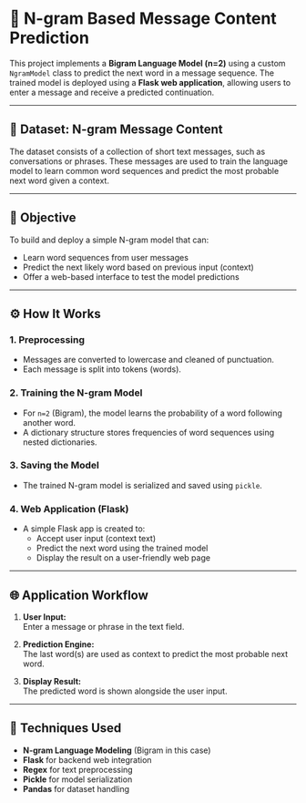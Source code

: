 # 📩 N-gram Based Message Content Prediction

This project implements a **Bigram Language Model (n=2)** using a custom `NgramModel` class to predict the next word in a message sequence. The trained model is deployed using a **Flask web application**, allowing users to enter a message and receive a predicted continuation.

---

## 📁 Dataset: N-gram Message Content

The dataset consists of a collection of short text messages, such as conversations or phrases. These messages are used to train the language model to learn common word sequences and predict the most probable next word given a context.

---

## 🎯 Objective

To build and deploy a simple N-gram model that can:
- Learn word sequences from user messages
- Predict the next likely word based on previous input (context)
- Offer a web-based interface to test the model predictions

---

## ⚙️ How It Works

### 1. **Preprocessing**
- Messages are converted to lowercase and cleaned of punctuation.
- Each message is split into tokens (words).

### 2. **Training the N-gram Model**
- For `n=2` (Bigram), the model learns the probability of a word following another word.
- A dictionary structure stores frequencies of word sequences using nested dictionaries.

### 3. **Saving the Model**
- The trained N-gram model is serialized and saved using `pickle`.

### 4. **Web Application (Flask)**
- A simple Flask app is created to:
  - Accept user input (context text)
  - Predict the next word using the trained model
  - Display the result on a user-friendly web page

---

## 🌐 Application Workflow

1. **User Input:**  
   Enter a message or phrase in the text field.

2. **Prediction Engine:**  
   The last word(s) are used as context to predict the most probable next word.

3. **Display Result:**  
   The predicted word is shown alongside the user input.

---

## 🧠 Techniques Used

- **N-gram Language Modeling** (Bigram in this case)
- **Flask** for backend web integration
- **Regex** for text preprocessing
- **Pickle** for model serialization
- **Pandas** for dataset handling


